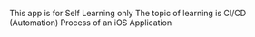 This app is for Self Learning only
The topic of learning is CI/CD (Automation) Process of an iOS Application
